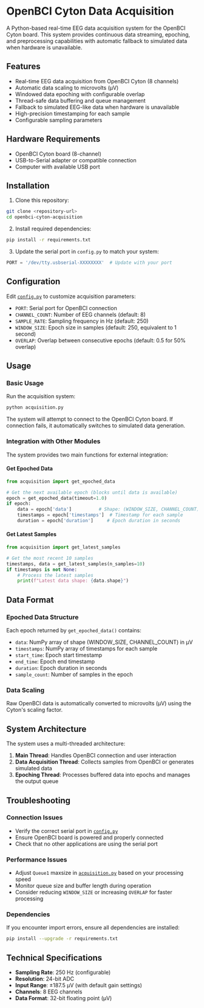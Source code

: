 # OpenBCI Cyton Data Acquisition

A Python-based real-time EEG data acquisition system for the OpenBCI Cyton board. This system provides continuous data streaming, epoching, and preprocessing capabilities with automatic fallback to simulated data when hardware is unavailable.

## Features

- Real-time EEG data acquisition from OpenBCI Cyton (8 channels)
- Automatic data scaling to microvolts (µV)
- Windowed data epoching with configurable overlap
- Thread-safe data buffering and queue management
- Fallback to simulated EEG-like data when hardware is unavailable
- High-precision timestamping for each sample
- Configurable sampling parameters

## Hardware Requirements

- OpenBCI Cyton board (8-channel)
- USB-to-Serial adapter or compatible connection
- Computer with available USB port

## Installation

1. Clone this repository:
```bash
git clone <repository-url>
cd openbci-cyton-acquisition
```

2. Install required dependencies:
```bash
pip install -r requirements.txt
```

3. Update the serial port in `config.py` to match your system:
```python
PORT = '/dev/tty.usbserial-XXXXXXXX'  # Update with your port
```

## Configuration

Edit [`config.py`](config.py) to customize acquisition parameters:

- `PORT`: Serial port for OpenBCI connection
- `CHANNEL_COUNT`: Number of EEG channels (default: 8)
- `SAMPLE_RATE`: Sampling frequency in Hz (default: 250)
- `WINDOW_SIZE`: Epoch size in samples (default: 250, equivalent to 1 second)
- `OVERLAP`: Overlap between consecutive epochs (default: 0.5 for 50% overlap)

## Usage

### Basic Usage

Run the acquisition system:
```bash
python acquisition.py
```

The system will attempt to connect to the OpenBCI Cyton board. If connection fails, it automatically switches to simulated data generation.

### Integration with Other Modules

The system provides two main functions for external integration:

#### Get Epoched Data
```python
from acquisition import get_epoched_data

# Get the next available epoch (blocks until data is available)
epoch = get_epoched_data(timeout=1.0)
if epoch:
    data = epoch['data']          # Shape: (WINDOW_SIZE, CHANNEL_COUNT)
    timestamps = epoch['timestamps']  # Timestamp for each sample
    duration = epoch['duration']     # Epoch duration in seconds
```

#### Get Latest Samples
```python
from acquisition import get_latest_samples

# Get the most recent 10 samples
timestamps, data = get_latest_samples(n_samples=10)
if timestamps is not None:
    # Process the latest samples
    print(f"Latest data shape: {data.shape}")
```

## Data Format

### Epoched Data Structure
Each epoch returned by `get_epoched_data()` contains:
- `data`: NumPy array of shape (WINDOW_SIZE, CHANNEL_COUNT) in µV
- `timestamps`: NumPy array of timestamps for each sample
- `start_time`: Epoch start timestamp
- `end_time`: Epoch end timestamp
- `duration`: Epoch duration in seconds
- `sample_count`: Number of samples in the epoch

### Data Scaling
Raw OpenBCI data is automatically converted to microvolts (µV) using the Cyton's scaling factor.

## System Architecture

The system uses a multi-threaded architecture:

1. **Main Thread**: Handles OpenBCI connection and user interaction
2. **Data Acquisition Thread**: Collects samples from OpenBCI or generates simulated data
3. **Epoching Thread**: Processes buffered data into epochs and manages the output queue

## Troubleshooting

### Connection Issues
- Verify the correct serial port in [`config.py`](config.py)
- Ensure OpenBCI board is powered and properly connected
- Check that no other applications are using the serial port

### Performance Issues
- Adjust `Queue1` maxsize in [`acquisition.py`](acquisition.py) based on your processing speed
- Monitor queue size and buffer length during operation
- Consider reducing `WINDOW_SIZE` or increasing `OVERLAP` for faster processing

### Dependencies
If you encounter import errors, ensure all dependencies are installed:
```bash
pip install --upgrade -r requirements.txt
```

## Technical Specifications

- **Sampling Rate**: 250 Hz (configurable)
- **Resolution**: 24-bit ADC
- **Input Range**: ±187.5 µV (with default gain settings)
- **Channels**: 8 EEG channels
- **Data Format**: 32-bit floating point (µV)